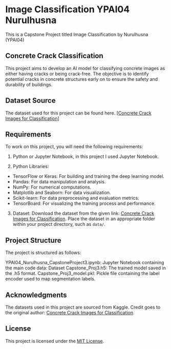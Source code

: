 # Image Classification YPAI04 Nurulhusna
 This is a Capstone Project titled Image Classification by Nurulhusna (YPAI04)

## Concrete Crack Classification 
 This project aims to develop an AI model for classifying concrete images as either having cracks or being crack-free. The objective is to identify potential cracks in concrete  structures early on to ensure the safety and durability of buildings. 

 ## Dataset Source
 The dataset used for this project can be found here. [[Concrete Crack Images for Classification](https://data.mendeley.com/datasets/5y9wdsg2zt/2)]

 ## Requirements
 To work on this project, you will need the following requirements:

 1. Python or Jupyter Notebook, in this project I used Jupyter Notebook.

 2. Python Libraries: 

   - TensorFlow or Keras: For building and training the deep learning model.
   - Pandas: For data manipulation and analysis.
   - NumPy: For numerical computations.
   - Matplotlib and Seaborn: For data visualization.
   - Scikit-learn: For data preprocessing and evaluation metrics.
   - TensorBoard: For visualizing the training process and performance.

 3. Dataset: Download the dataset from the given link: [Concrete Crack Images for Classification](https://data.mendeley.com/datasets/5y9wdsg2zt/2). Place the dataset in an      appropriate folder within your project directory, such as `data/`.

 ## Project Structure
 The project is structured as follows:

 YPAI04_Nurulhusna_CapstoneProject3.ipynb: Jupyter Notebook containing the main code 
 data: Dataset 
 Capstone_Proj3.h5: The trained model saved in the .h5 format.
 Capstone_Proj3_model.pkl: Pickle file containing the label encoder used to map segmentation labels.

 ## Acknowledgments
The datasets used in this project are sourced from Kaggle. Credit goes to the original author:
 [Concrete Crack Images for Classification](https://data.mendeley.com/datasets/5y9wdsg2zt/2).

## License
This project is licensed under the [MIT License](LICENSE).

